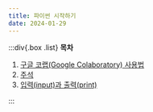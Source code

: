 ```yaml
---
title: 파이썬 시작하기
date: 2024-01-29
---
```


:::div{.box .list}
**목차**

1. [구글 코랩(Google Colaboratory) 사용법](/python/chapter02/02-1)
2. [주석](/python/chapter02/02-2)
3. [입력(input)과 출력(print)](/python/chapter02/02-3)

:::
